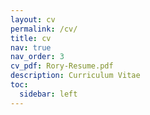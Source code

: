 ```yaml
---
layout: cv
permalink: /cv/
title: cv
nav: true
nav_order: 3
cv_pdf: Rory-Resume.pdf
description: Curriculum Vitae
toc:
  sidebar: left
---
```


